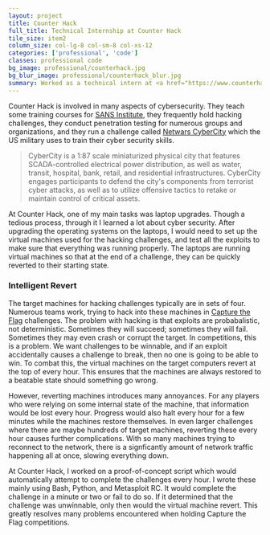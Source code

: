 ```yaml
---
layout: project
title: Counter Hack
full_title: Technical Internship at Counter Hack
tile_size: item2
column_size: col-lg-8 col-sm-8 col-xs-12
categories: ['professional', 'code']
classes: professional code
bg_image: professional/counterhack.jpg
bg_blur_image: professional/counterhack_blur.jpg
summary: Worked as a technical intern at <a href="https://www.counterhackchallenges.com/">CounterHack</a>, a cybersecurity organization.
---
```


<p>Counter Hack is involved in many aspects of cybersecurity. They teach some training courses for <a href="https://www.sans.org/">SANS Institute</a>, they frequently hold hacking challenges, they conduct penetration testing for numerous groups and organizations, and they run a challenge called <a href="https://www.sans.org/netwars/cybercity">Netwars CyberCity</a> which the US military uses to train their cyber security skills.</p>
<blockquote>
CyberCity is a 1:87 scale miniaturized physical city that features SCADA-controlled electrical power distribution, as well as water, transit, hospital, bank, retail, and residential infrastructures. CyberCity engages participants to defend the city's components from terrorist cyber attacks, as well as to utilize offensive tactics to retake or maintain control of critical assets.
</blockquote>

<p>At Counter Hack, one of my main tasks was laptop upgrades. Though a tedious process, through it I learned a lot about cyber security. After upgrading the operating systems on the laptops, I would need to set up the virtual machines used for the hacking challenges, and test all the exploits to make sure that everything was running properly. The laptops are running virtual machines so that at the end of a challenge, they can be quickly reverted to their starting state.</p>

<h3>Intelligent Revert</h3>
<p>The target machines for hacking challenges typically are in sets of four. Numerous teams work, trying to hack into these machines in <a href="http://en.wikipedia.org/wiki/Capture_the_flag#Computer_security">Capture the Flag</a> challenges. The problem with hacking is that exploits are probabalistic, not deterministic. Sometimes they will succeed; sometimes they will fail. Sometimes they may even crash or corrupt the target. In competitions, this is a problem. We want challenges to be winnable, and if an exploit accidentally causes a challenge to break, then no one is going to be able to win. To combat this, the virtual machines on the target computers revert at the top of every hour. This ensures that the machines are always restored to a beatable state should something go wrong.</p>
<p>However, reverting machines introduces many annoyances. For any players who were relying on some internal state of the machine, that information would be lost every hour. Progress would also halt every hour for a few minutes while the machines restore themselves. In even larger challenges where there are maybe hundreds of target machines, reverting these every hour causes further complications. With so many machines trying to reconnect to the network, there is a signficantly amount of network traffic happening all at once, slowing everything down.</p>
<p>At Counter Hack, I worked on a proof-of-concept script which would automatically attempt to complete the challenges every hour. I wrote these mainly using Bash, Python, and Metasploit RC. It would complete the challenge in a minute or two or fail to do so. If it determined that the challenge was unwinnable, only then would the virtual machine revert. This greatly resolves many problems encountered when holding Capture the Flag competitions.</p>